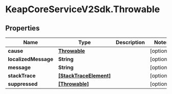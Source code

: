 # KeapCoreServiceV2Sdk.Throwable

## Properties

Name | Type | Description | Notes
------------ | ------------- | ------------- | -------------
**cause** | [**Throwable**](Throwable.md) |  | [optional] 
**localizedMessage** | **String** |  | [optional] 
**message** | **String** |  | [optional] 
**stackTrace** | [**[StackTraceElement]**](StackTraceElement.md) |  | [optional] 
**suppressed** | [**[Throwable]**](Throwable.md) |  | [optional] 



